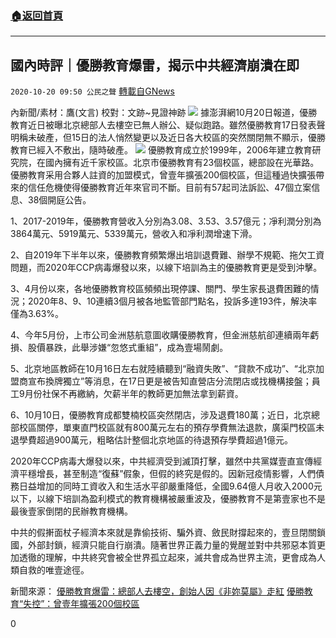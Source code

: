 ###  [:house:返回首頁](https://github.com/ourhimalayas/txt)
---

## 國內時評｜優勝教育爆雷，揭示中共經濟崩潰在即
`2020-10-20 09:50 公民之聲` [轉載自GNews](https://gnews.org/zh-hant/435904/)

內新聞/素材：鷹(文言) 校對：文跡~見證神跡
![]()![](https://gnews-media-offload.s3.amazonaws.com/wp-content/uploads/2020/10/20090721/screenshot_2020-10-20-17-18-04-025_discord.jpg)
據澎湃網10月20日報道，優勝教育近日被曝北京總部人去樓空已無人辦公、疑似跑路。雖然優勝教育17日發表聲明稱未破產，但15日的法人悄然變更以及近日各大校區的突然關閉無不顯示，優勝教育已經入不敷出，隨時破產。
![]()![](https://gnews-media-offload.s3.amazonaws.com/wp-content/uploads/2020/10/20090738/psx_20201020_185043.jpg)
優勝教育成立於1999年，2006年建立教育研究院，在國內擁有近千家校區。北京市優勝教育有23個校區，總部設在光華路。優勝教育采用合夥人註資的加盟模式，曾壹年擴張200個校區，但這種過快擴張帶來的信任危機使得優勝教育近年來官司不斷。目前有57起司法訴訟、47個立案信息、38個開庭公告。

1、2017-2019年，優勝教育營收入分別為3.08、3.53、3.57億元；凈利潤分別為3864萬元、5919萬元、5339萬元，營收入和凈利潤增速下滑。

2、自2019年下半年以來，優勝教育頻繁爆出培訓退費難、辦學不規範、拖欠工資問題，而2020年CCP病毒爆發以來，以線下培訓為主的優勝教育更是受到沖擊。

3、4月份以來，各地優勝教育校區頻頻出現停課、關門、學生家長退費困難的情況；2020年8、9、10連續3個月被各地監管部門點名，投訴多達193件，解決率僅為3.63%。

4、今年5月份，上市公司金洲慈航意圖收購優勝教育，但金洲慈航卻連續兩年虧損、股價暴跌，此舉涉嫌“忽悠式重組”，成為壹場鬧劇。

5、北京地區教師在10月16日左右就陸續聽到“融資失敗”、“貸款不成功”、“北京加盟商宣布換牌獨立”等消息，在17日更是被告知直營店分流閉店或找機構接盤；員工9月份社保不再繳納，欠薪半年的教師更加無法拿到薪資。

6、10月10日，優勝教育成都雙楠校區突然閉店，涉及退費180萬；近日，北京總部校區關停，單東直門校區就有800萬元左右的預存學費無法退款，廣渠門校區未退學費超過900萬元，粗略估計整個北京地區的待退預存學費超過1億元。

2020年CCP病毒大爆發以來，中共經濟受到滅頂打擊，雖然中共黨媒壹直宣傳經濟平穩增長，甚至制造“復蘇”假象，但假的終究是假的。因新冠疫情影響，人們債務日益增加的同時工資收入和生活水平卻嚴重降低，全國9.64億人月收入2000元以下，以線下培訓為盈利模式的教育機構被嚴重波及，優勝教育不是第壹家也不是最後壹家倒閉的民辦教育機構。

中共的假搟面杖子經濟本來就是靠偷技術、騙外資、斂民財撐起來的，壹旦閉關鎖國，外部封鎖，經濟只能自行崩潰。隨著世界正義力量的覺醒並對中共邪惡本質更加透徹的理解，中共終究會被全世界孤立起來，滅共會成為世界主流，更會成為人類自救的唯壹途徑。

新聞來源：
[優勝教育爆雷：總部人去樓空，創始人因《非妳莫屬》走紅](https://www.thepaper.cn/newsDetail_forward_9635224)
[優勝教育“失控”：曾壹年擴張200個校區](https://www.iyiou.com/p/134391.html)

0
